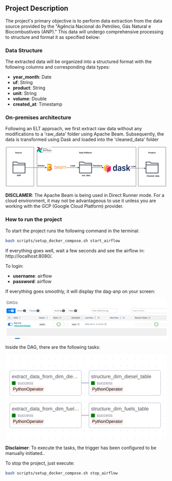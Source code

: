 ## Project Description

The project's primary objective is to perform data extraction from the data source provided by the "Agência Nacional do Petróleo, Gás Natural e Biocombustíveis (ANP)." This data will undergo comprehensive processing to structure and format it as specified below:

### Data Structure

The extracted data will be organized into a structured format with the following columns and corresponding data types:

- **year_month**: Date
- **uf**: String
- **product**: String
- **unit**: String
- **volume**: Double
- **created_at**: Timestamp

### On-premises architecture
Following an ELT approach, we first extract raw data without any modifications to a 'raw_data' folder using Apache Beam. Subsequently, the data is transformed using Dask and loaded into the 'cleaned_data' folder

![Project architecture](docs/architeture.png)

**DISCLAMER**: The Apache Beam is being used in Direct Runner mode. For a cloud environment, it may not be advantageous to use it unless you are working with the GCP (Google Cloud Platform) provider.

### How to run the project

To start the project runs the following command in the terminal:

```sh
bash scripts/setup_docker_compose.sh start_airflow
```

If everything goes well, wait a few seconds and see the airflow in: http://localhost:8080/.

To login:

- **username**: airflow
- **password**: airflow

If everything goes smoothly, it will display the dag-anp on your screen:

![Airflow UI](docs/airflow_ui.png)

Inside the DAG, there are the following tasks:

![Airflow Tasks](docs/airflow_tasks.png)

**Disclaimer**: To execute the tasks, the trigger has been configured to be manually initiated..

To stop the project, just execute:
```sh
bash scripts/setup_docker_compose.sh stop_airflow
```

